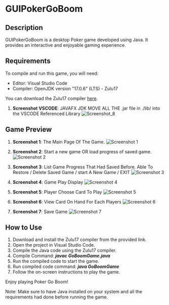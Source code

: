 # GUIPokerGoBoom

## Description
GUIPokerGoBoom is a desktop Poker game developed using Java. It provides an interactive and enjoyable gaming experience.

## Requirements
To compile and run this game, you will need:
- Editor: Visual Studio Code
- Compiler: OpenJDK version "17.0.6" (LTS) - Zulu17

You can download the Zulu17 compiler [here](https://www.azul.com/downloads/?version=java-17-lts&architecture=x86-64-bit&package=jdk-fx#zulu).
1. **Screenshot VSCODE**: JAVAFX JDK MOVE ALL THE .jar file in ./lib/ into the VSCODE Referenced Library
![Screenshot_8](https://github.com/Low0000/GUIPokerGoBoom/assets/123613860/4509f7eb-ff8d-4f29-94d5-7a4a96ada978)

## Game Preview
1. **Screenshot 1**: The Main Page Of The Game.
   ![Screenshot 1](https://github.com/Low0000/GUIPokerGoBoom/assets/123613860/6cf5ab63-b45b-487a-b6de-0fffabd37403)

2. **Screenshot 2**: Start a new game OR load progress of saved game.
   ![Screenshot 2](https://github.com/Low0000/GUIPokerGoBoom/assets/123613860/f085c920-265a-404f-9893-581a60d9cd1a)

3. **Screenshot 3**: List Game Progress That Had Saved Before. Able To Restore / Delete Saved Game / start A New Game / EXIT
   ![Screenshot 3](https://github.com/Low0000/GUIPokerGoBoom/assets/123613860/8c10c2ed-b0d4-481f-a81e-278df7997129)

4. **Screenshot 4**: Game Play Display
   ![Screenshot 4](https://github.com/Low0000/GUIPokerGoBoom/assets/123613860/3ca14caa-ce9c-4dd2-946f-6be0eb7c830c)

5. **Screenshot 5**: Player Choose Card To Play
   ![Screenshot 5](https://github.com/Low0000/GUIPokerGoBoom/assets/123613860/1e381aac-ef7b-4b1b-ba12-db98a526ba8a)

6. **Screenshot 6**: View Card On Hand For Each Players
   ![Screenshot 6](https://github.com/Low0000/GUIPokerGoBoom/assets/123613860/5063af97-b8ef-48c1-8b08-35793d275a03)

7. **Screenshot 7**: Save Game
   ![Screenshot 7](https://github.com/Low0000/GUIPokerGoBoom/assets/123613860/2df10fcf-eb32-479f-bfc3-d6a40b2c4c73)

## How to Use
1. Download and install the Zulu17 compiler from the provided link.
2. Open the project in Visual Studio Code.
3. Compile the Java code using the Zulu17 compiler.
4. Compile Command: ***javac GoBoomGame.java***
5. Run the compiled code to start the game.
6. Run compiled code command: ***java GoBoomGame***
7. Follow the on-screen instructions to play the game.

Enjoy playing Poker Go Boom!

Note: Make sure to have Java installed on your system and all the requirements had done before running the game.
